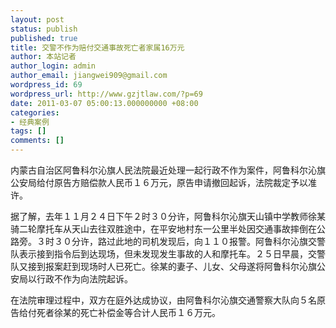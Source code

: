 ```yaml
---
layout: post
status: publish
published: true
title: 交警不作为赔付交通事故死亡者家属16万元
author: 本站记者
author_login: admin
author_email: jiangwei909@gmail.com
wordpress_id: 69
wordpress_url: http://www.gzjtlaw.com/?p=69
date: 2011-03-07 05:00:13.000000000 +08:00
categories:
- 经典案例
tags: []
comments: []
---
```

内蒙古自治区阿鲁科尔沁旗人民法院最近处理一起行政不作为案件，阿鲁科尔沁旗公安局给付原告方赔偿款人民币１６万元，原告申请撤回起诉，法院裁定予以准许。

据了解，去年１１月２４日下午２时３０分许，阿鲁科尔沁旗天山镇中学教师徐某骑二轮摩托车从天山去往双胜途中，在平安地村东一公里半处因交通事故摔倒在公路旁。３时３０分许，路过此地的司机发现后，向１１０报警。阿鲁科尔沁旗交警队表示接到指令后到达现场，但未发现发生事故的人和摩托车。２５日早晨，交警队又接到报案赶到现场时人已死亡。徐某的妻子、儿女、父母遂将阿鲁科尔沁旗公安局以行政不作为向法院起诉。

在法院审理过程中，双方在庭外达成协议，由阿鲁科尔沁旗交通警察大队向５名原告给付死者徐某的死亡补偿金等合计人民币１６万元。
